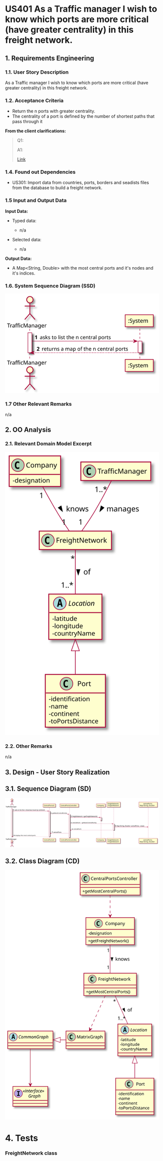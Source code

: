 # US401 As a Traffic manager I wish to know which ports are more critical (have greater centrality) in this freight network.

## 1. Requirements Engineering

### 1.1. User Story Description

As a Traffic manager I wish to know which ports are more critical (have greater centrality) in this freight network.

### 1.2. Acceptance Criteria

* Return the n ports with greater centrality.
* The centrality of a port is defined by the number of shortest paths that
  pass through it

**From the client clarifications:**

>Q1: 
>
>A1:
> 
> [Link](https://moodle.isep.ipp.pt/mod/forum/discuss.php?d=12650)

### 1.4. Found out Dependencies

* US301: Import data from countries, ports, borders and seadists files from the database to build a freight network.

### 1.5 Input and Output Data

**Input Data:**

* Typed data:
    * n/a

* Selected data:
    * n/a


**Output Data:**

* A Map<String, Double> with the most central ports and it's nodes and it's indices.


### 1.6. System Sequence Diagram (SSD)

![US302_SSD](US401_SSD.svg)


### 1.7 Other Relevant Remarks

n/a


## 2. OO Analysis

### 2.1. Relevant Domain Model Excerpt

![US302_DM](US401_DM.svg)

### 2.2. Other Remarks

n/a



## 3. Design - User Story Realization

## 3.1. Sequence Diagram (SD)

![US302_SD](US401_SD.svg)

## 3.2. Class Diagram (CD)

![US302_CD](US401_CD.svg)

# 4. Tests

### FreightNetwork class






